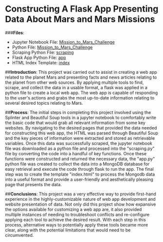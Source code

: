 # Constructing A Flask App Presenting Data About Mars and Mars Missions

###**Files**:
- Jupyter Notebook File: [Mission_to_Mars_Challenge](Mission_to_Mars_Challenge.ipynb)
- Python File: [Mission_to_Mars_Challenge](Mission_to_Mars_Challenge.py)
- Scraping Python File: [scraping](scraping.py)
- Flask App Python File: [app](app.py)
- HTML Index Template: [index](templates/index.html)

##**Introduction**:
This project was carried out to assist in creating a web app related to the planet Mars and presenting facts and news articles relating to the planet from other web sources. By applying multiple tools to find, scrape, and collect the data in a usable format, a flask was applied in a python file to create a local web app. The web app is capable of responding to the user's actions and grabs the most up-to-date information relating to several desired topics relating to Mars. 

##**Process**:
The initial steps in completing this project involved using the Splinter and Beautiful Soup tools in a jupyter notebook to comfortably write the basic code that would grab all relevant information from some key websites. By navigating to the desired pages that provided the data needed for constructing this web app, the HTML was parsed through Beautiful Soup and the key pieces of information were extracted and stored as retrievable variables. Once this data was successfully scraped, the jupyter notebook file was downloaded as a python file and processed into the "scraping.py" file by converting the code into a handful of key functions. Once these functions were constructed and returned the necessary data, the "app.py" python file was created to collect the data into a MongoDB database for easy retrieval and execute the code through flask to run the app. The final step was to create the template "index.html" to process the Mongodb data into a useful format and provide a user-friendly and aesthetically pleasing page that presents the data.

##**Conclusions**:
This project was a very effective way to provide first-hand experience in the highly-customizable nature of web app development and website presentation of data. Not only did this project show how expansive the options available for customizing a web app are, it also provided multiple instances of needing to troubleshoot conflicts and re-configure applying each tool to achieve the desired result. With each step in this process, alternative ways to potentially apply these tools became more clear, along with the potential limitations that would need to be circumvented. 
